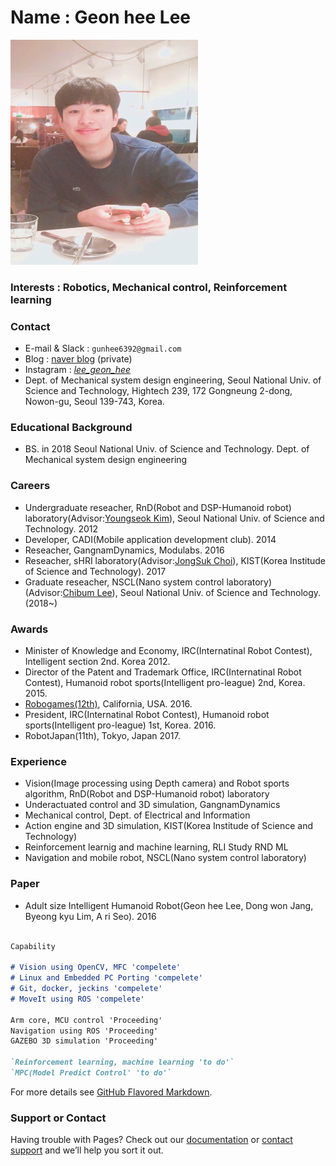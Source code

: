 
# Name : Geon hee Lee 

<img src="./images/profile2.png" width="300" height="360"  class="center">



### Interests : Robotics, Mechanical control, Reinforcement learning




### Contact
- E-mail & Slack : `gunhee6392@gmail.com`
- Blog : [naver blog](https://blog.naver.com/rjsgml6392) (private)
- Instagram : [_lee_geon_hee_](https://www.instagram.com/_lee_geon_hee_/)
- Dept. of Mechanical system design engineering, Seoul National Univ. of Science and Technology, Hightech 239, 172 Gongneung 2-dong, Nowon-gu, Seoul 139-743, Korea.




### Educational Background 
- BS. in 2018 Seoul National Univ. of Science and Technology.  Dept. of Mechanical system design engineering





### Careers
- Undergraduate reseacher, RnD(Robot and DSP-Humanoid robot) laboratory(Advisor:[Youngseok Kim](
http://www.adblcenter.kr/DaVinciHi.php)), Seoul National Univ. of Science and Technology. 2012
- Developer, CADI(Mobile application development club). 2014
- Reseacher, GangnamDynamics, Modulabs. 2016
- Reseacher, sHRI laboratory(Advisor:[JongSuk Choi](http://www.robot-intelligence.kr/index.php/JongSuk_Choi)), KIST(Korea Institude of Science and Technology). 2017
- Graduate reseacher, NSCL(Nano system control laboratory)(Advisor:[Chibum Lee](https://chibum.wordpress.com)), Seoul National Univ. of Science and Technology. (2018~)




### Awards
- Minister of Knowledge and Economy, IRC(Internatinal Robot Contest), Intelligent section 2nd. Korea 2012.
- Director of the Patent and Trademark Office, IRC(Internatinal Robot Contest), Humanoid robot sports(Intelligent pro-league) 2nd, Korea. 2015.
- [Robogames(12th)](http://robogames.net/2016.php), California, USA. 2016.
- President, IRC(Internatinal Robot Contest), Humanoid robot sports(Intelligent pro-league) 1st, Korea. 2016.
- RobotJapan(11th), Tokyo, Japan 2017.

 
 
 
 
### Experience
- Vision(Image processing using Depth camera) and Robot sports algorithm, RnD(Robot and DSP-Humanoid robot) laboratory
- Underactuated control and 3D simulation, GangnamDynamics
- Mechanical control, Dept. of Electrical and Information
- Action engine and 3D simulation, KIST(Korea Institude of Science and Technology)
- Reinforcement learnig and machine learning, RLI Study  RND ML
- Navigation and mobile robot, NSCL(Nano system control laboratory) 
 




### Paper
- Adult size Intelligent Humanoid Robot(Geon hee Lee, Dong won Jang, Byeong kyu Lim, A ri Seo). 2016


 
```markdown

Capability

# Vision using OpenCV, MFC 'compelete'
# Linux and Embedded PC Porting 'compelete'
# Git, docker, jeckins 'compelete'
# MoveIt using ROS 'compelete'

Arm core, MCU control 'Proceeding' 
Navigation using ROS 'Proceeding'
GAZEBO 3D simulation 'Proceeding'

`Reinforcement learning, machine learning 'to do'`
`MPC(Model Predict Control' 'to do'`


```
For more details see [GitHub Flavored Markdown](https://guides.github.com/features/mastering-markdown/).





### Support or Contact

Having trouble with Pages? Check out our [documentation](https://help.github.com/categories/github-pages-basics/) or [contact support](https://github.com/contact) and we’ll help you sort it out.
